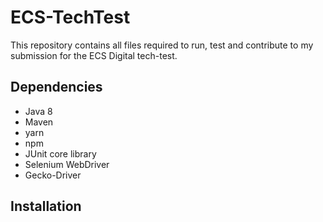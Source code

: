 # ECS-TechTest

This repository contains all files required to run, test and contribute to my submission for the ECS Digital tech-test.

## Dependencies

- Java 8
- Maven
- yarn
- npm
- JUnit core library 
- Selenium WebDriver
- Gecko-Driver

## Installation

